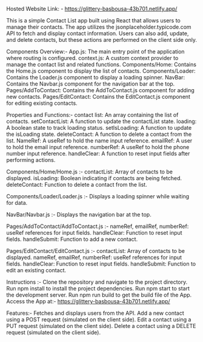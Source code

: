 Hosted Website Link: - https://glittery-basbousa-43b701.netlify.app/


This is a simple Contact List app built using React that allows users to manage their contacts. The app utilizes the jsonplaceholder.typicode.com API to fetch and display contact information. Users can also add, update, and delete contacts, but these actions are performed on the client side only.

Components Overview:- 
App.js: The main entry point of the application where routing is configured.
context.js: A custom context provider to manage the contact list and related functions.
Components/Home: Contains the Home.js component to display the list of contacts.
Components/Loader: Contains the Loader.js component to display a loading spinner.
NavBar: Contains the Navbar.js component for the navigation bar at the top.
Pages/AddToContact: Contains the AddToContact.js component for adding new contacts.
Pages/EditContact: Contains the EditContact.js component for editing existing contacts.


Properties and Functions:- 
contact list: An array containing the list of contacts.
setContactList: A function to update the contactList state.
loading: A boolean state to track loading status.
setIsLoading: A function to update the isLoading state.
deleteContact: A function to delete a contact from the list.
NameRef: A useRef to hold the name input reference.
emailRef: A user to hold the email input reference.
numberRef: A useRef to hold the phone number input reference.
handleClear: A function to reset input fields after performing actions.

Components/Home/Home.js :-
contactList: Array of contacts to be displayed.
isLoading: Boolean indicating if contacts are being fetched.
deleteContact: Function to delete a contact from the list.

Components/Loader/Loader.js  :-
Displays a loading spinner while waiting for data.

NavBar/Navbar.js :-
Displays the navigation bar at the top.

Pages/AddToContact/AddToContact.js :-
nameRef, emailRef, numberRef: useRef references for input fields.
handleClear: Function to reset input fields.
handleSubmit: Function to add a new contact.

Pages/EditContact/EditContact.js :-
contactList: Array of contacts to be displayed.
nameRef, emailRef, numberRef: useRef references for input fields.
handleClear: Function to reset input fields.
handleSubmit: Function to edit an existing contact.

Instructions :- 
Clone the repository and navigate to the project directory.
Run npm install to install the project dependencies.
Run npm start to start the development server.
Run npm run build to get the build file of the App.
Access the App at:- https://glittery-basbousa-43b701.netlify.app/

Features:-
Fetches and displays users from the API.
Add a new contact using a POST request (simulated on the client side).
Edit a contact using a PUT request (simulated on the client side).
Delete a contact using a DELETE request (simulated on the client side).






